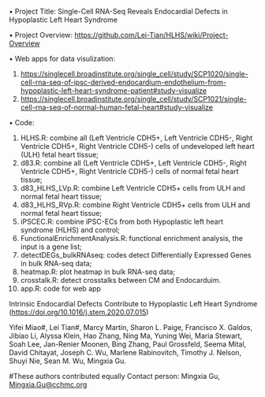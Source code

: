 • Project Title: Single-Cell RNA-Seq Reveals Endocardial Defects in Hypoplastic Left Heart Syndrome

• Project Overview: https://github.com/Lei-Tian/HLHS/wiki/Project-Overview

• Web apps for data visulization:

  1) https://singlecell.broadinstitute.org/single_cell/study/SCP1020/single-cell-rna-seq-of-ipsc-derived-endocardium-endothelium-from-hypoplastic-left-heart-syndrome-patient#study-visualize
  2) https://singlecell.broadinstitute.org/single_cell/study/SCP1021/single-cell-rna-seq-of-normal-human-fetal-heart#study-visualize

• Code:
  1) HLHS.R: combine all (Left Ventricle CDH5+, Left Ventricle CDH5-, Right Ventricle CDH5+, Right Ventricle CDH5-) cells of undeveloped left heart (ULH) fetal heart tissue;
  2) d83.R: combine all (Left Ventricle CDH5+, Left Ventricle CDH5-, Right Ventricle CDH5+, Right Ventricle CDH5-) cells of normal fetal heart tissue;
  3) d83_HLHS_LVp.R: combine Left Ventricle CDH5+ cells from ULH and normal fetal heart tissue;
  4) d83_HLHS_RVp.R: combine Right Ventricle CDH5+ cells from ULH and normal fetal heart tissue;
  5) iPSCEC.R: combine iPSC-ECs from both Hypoplastic left heart syndrome (HLHS) and control;
  6) FunctionalEnrichmentAnalysis.R: functional enrichment analysis, the input is a gene list;
  7) detectDEGs_bulkRNAseq: codes detect Differentially Expressed Genes in bulk RNA-seq data;
  8) heatmap.R: plot heatmap in bulk RNA-seq data;
  9) crosstalk.R: detect crosstalks between CM and Endocarduim.
  10) app.R: code for web app

Intrinsic Endocardial Defects Contribute to Hypoplastic Left Heart Syndrome (https://doi.org/10.1016/j.stem.2020.07.015)

Yifei Miao#, Lei Tian#, Marcy Martin, Sharon L. Paige, Francisco X. Galdos, Jibiao Li, Alyssa Klein, Hao Zhang, Ning Ma, Yuning Wei, Maria Stewart, Soah Lee, Jan-Renier Moonen, Bing Zhang, Paul Grossfeld, Seema Mital, David Chitayat, Joseph C. Wu, Marlene Rabinovitch, Timothy J. Nelson, Shuyi Nie, Sean M. Wu, Mingxia Gu.

#These authors contributed equally
Contact person: Mingxia Gu, Mingxia.Gu@cchmc.org
